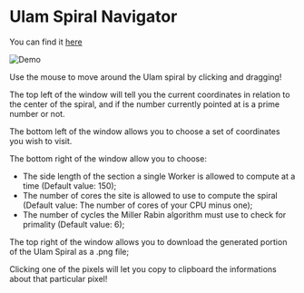 # Ulam Spiral Navigator

You can find it [here]([https://pages.github.com/](https://gold18k.github.io/Ulam-Spiral-Navigator/))

![Demo]([https://myoctocat.com/assets/images/base-octocat.svg](https://i.ibb.co/YhRqWVg/Screenshot-2024-08-28-111554.png))

Use the mouse to move around the Ulam spiral by clicking and dragging!

The top left of the window will tell you the current coordinates in relation to the center of the spiral, and if the number currently pointed at is a prime number or not.

The bottom left of the window allows you to choose a set of coordinates you wish to visit.

The bottom right of the window allow you to choose:
- The side length of the section a single Worker is allowed to compute at a time (Default value: 150);
- The number of cores the site is allowed to use to compute the spiral (Default value: The number of cores of your CPU minus one);
- The number of cycles the Miller Rabin algorithm must use to check for primality (Default value: 6);

The top right of the window allows you to download the generated portion of the Ulam Spiral as a .png file;

Clicking one of the pixels will let you copy to clipboard the informations about that particular pixel!
